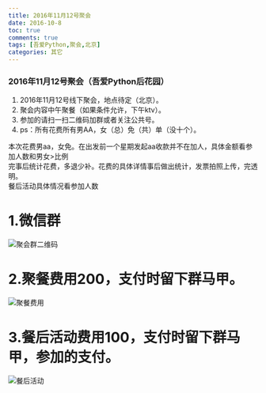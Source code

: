 ```yaml
---
title: 2016年11月12号聚会
date: 2016-10-8
toc: true
comments: true
tags: [吾爱Python,聚会,北京]
categories: 其它
---
```

### 2016年11月12号聚会（吾爱Python后花园）


1. 2016年11月12号线下聚会，地点待定（北京）。
2. 聚会内容中午聚餐（如果条件允许，下午ktv）。
3. 参加的请扫一扫二维码加群或者关注公共号。
4. ps：所有花费所有男AA，女（总）免（共）单（没十个）。
<!--more-->
本次花费男aa，女免。在出发前一个星期发起aa收款并不在加人，具体金额看参加人数和男女>比例<br>完事后统计花费，多退少补。花费的具体详情事后做出统计，发票拍照上传，完透明。
<br>餐后活动具体情况看参加人数
# 1.微信群
![聚会群二维码](/imgage/posts/聚会/聚餐微信二维码.png)

# 2.聚餐费用200，支付时留下群马甲。
![聚餐费用](img/聚会/聚餐费用.png)

# 3.餐后活动费用100，支付时留下群马甲，参加的支付。
![餐后活动](img/聚会/餐后活动.png)